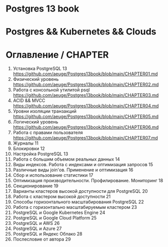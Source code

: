 # Postgres 13 book
# Postgres && Kubernetes && Clouds
# Оглавление / CHAPTER
1. Установка PostgreSQL 13              https://github.com/aeuge/Postgres13book/blob/main/CHAPTER01.md
2. Физический уровень                   https://github.com/aeuge/Postgres13book/blob/main/CHAPTER02.md
3. Работа с консольной утилитой psql    https://github.com/aeuge/Postgres13book/blob/main/CHAPTER03.md
4. ACID && MVCC                         https://github.com/aeuge/Postgres13book/blob/main/CHAPTER04.md
5. Уровни изоляции транзакций           https://github.com/aeuge/Postgres13book/blob/main/CHAPTER05.md
6. Логический уровень                   https://github.com/aeuge/Postgres13book/blob/main/CHAPTER06.md
7. Работа с правами пользователя        https://github.com/aeuge/Postgres13book/blob/main/CHAPTER07.md
8. Журналы    11
9. Блокировки    12
10. Настройка PostgreSQL    13
11. Работа с большим объемом реальных данных    14
12. Виды индексов. Работа с индексами и оптимизация запросов    15
13. Различные виды join'ов. Применение и оптимизация    16
14. Сбор и использование статистики    17
15. Оптимизация производительности. Профилирование. Мониторинг    18
16. Секционирование    19
17. Варианты кластеров высокой доступности для PostgreSQL    20
18. Работа с кластером высокой доступности    21
19. Способы горизонтального масштабирования PostgreSQL    22
20. Работа с горизонтально масштабируемым кластером    23
21. PostgreSQL и Google Kubernetes Engine    24
22. PostgreSQL и Google Cloud Platform    25
23. PostgreSQL и AWS    26
24. PostgreSQL и Azure    27
25. PostgreSQL и Яндекс Облако    28
26. Послесловие от автора    29